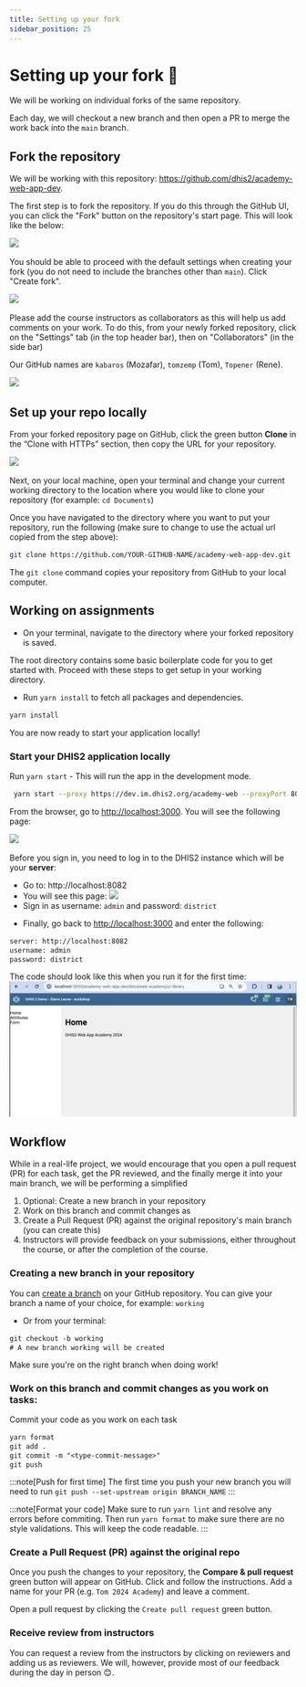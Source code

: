 ```yaml
---
title: Setting up your fork
sidebar_position: 25
---
```


# Setting up your fork 🍴 

We will be working on individual forks of the same repository.

Each day, we will checkout a new branch and then open a PR to merge the work back into the `main` branch.

## Fork the repository

We will be working with this repository: https://github.com/dhis2/academy-web-app-dev.

The first step is to fork the repository. If you do this through the GitHub UI, you can click the "Fork" button on the repository's start page. This will look like the below:

![](../assets/create_fork_1.png)

You should be able to proceed with the default settings when creating your fork (you do not need to include the branches other than `main`). Click "Create fork".

![](../assets/create_fork_2.png)

Please add the course instructors as collaborators as this will help us add comments on your work. To do this, from your newly forked repository, click on the "Settings" tab (in the top header bar), then on "Collaborators" (in the side bar)

Our GitHub names are `kabaros` (Mozafar), `tomzemp` (Tom), `Topener` (Rene).

![](../assets/create_fork_3.png)

##  Set up your repo locally

From your forked repository page on GitHub, click the green button **Clone** in the “Clone with HTTPs” section, then copy the URL for your repository.

![](../assets/clone_repo_1.png)

Next, on your local machine, open your terminal and change your current working directory to the location where you would like to clone your repository (for example: `cd Documents`)

Once you have navigated to the directory where you want to put your repository, run the following (make sure to change to use the actual url copied from the step above):

```sh
git clone https://github.com/YOUR-GITHUB-NAME/academy-web-app-dev.git
```

The `git clone` command copies your repository from GitHub to your local computer.

## Working on assignments

* On your terminal, navigate to the directory where your forked repository is saved.

The root directory contains some basic boilerplate code for you to get started with. Proceed with these steps to get setup in your working directory.

* Run `yarn install` to fetch all packages and dependencies.

```sh
yarn install
```

You are now ready to start your application locally!

### Start your DHIS2 application locally

Run `yarn start` - This will run the app in the development mode.

```sh
 yarn start --proxy https://dev.im.dhis2.org/academy-web --proxyPort 8082
```

From the browser, go to [http://localhost:3000](http://localhost:3000). You will see the following page:

![](../assets/new-app-login-page.png)

Before you sign in, you need to log in to the DHIS2 instance which will be your **server**:
  - Go to: http://localhost:8082
  - You will see this page:
![](../assets/image-of-login.png)
  - Sign in as username: `admin` and password: `district`

* Finally, go back to [http://localhost:3000](http://localhost:3000) and enter the following:

```
server: http://localhost:8082
username: admin
password: district
```

The code should look like this when you run it for the first time:
![](../assets/app_start.png)

## Workflow

While in a real-life project, we would encourage that you open a pull request (PR) for each task, get the PR reviewed, and the finally merge it into your main branch, we will be performing a simplified 

1. Optional: Create a new branch in your repository
1. Work on this branch and commit changes as
1. Create a Pull Request (PR) against the original repository's main branch (you can create this)
1. Instructors will provide feedback on your submissions, either throughout the course, or after the completion of the course.

### Creating a new branch in your repository

You can [create a branch](https://docs.github.com/en/github/collaborating-with-issues-and-pull-requests/creating-and-deleting-branches-within-your-repository#creating-a-branch) on your GitHub repository. You can give your branch a name of your choice, for example: `working`
* Or from your terminal:

```
git checkout -b working
# A new branch working will be created
```

Make sure you're on the right branch when doing work!

### Work on this branch and commit changes as you work on tasks:

Commit your code as you work on each task
```
yarn format
git add .
git commit -m "<type-commit-message>"
git push
```

:::note[Push for first time]
The first time you push your new branch you will need to run `git push --set-upstream origin BRANCH_NAME`
:::

:::note[Format your code]
Make sure to run `yarn lint` and resolve any errors before commiting. Then run `yarn format` to make sure there are no style validations. This will keep the code readable.
:::

### Create a Pull Request (PR) against the original repo

Once you push the changes to your repository, the **Compare & pull request** green button will appear on GitHub. Click and follow the instructions. Add a name for your PR (e.g. `Tom 2024 Academy`) and leave a comment. 

Open a pull request by clicking the `Create pull request` green button.



### Receive review from instructors

You can request a review from the instructors by clicking on reviewers and adding us as reviewers. We will, however, provide most of our feedback during the day in person 😊.
